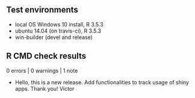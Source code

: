 ## Test environments
* local OS Windows 10 install, R 3.5.3
* ubuntu 14.04 (on travis-ci), R 3.5.3
* win-builder (devel and release)

## R CMD check results

0 errors | 0 warnings | 1 note

* Hello, this is a new release. Add functionalities to track usage of shiny apps.
  Thank you! Victor


